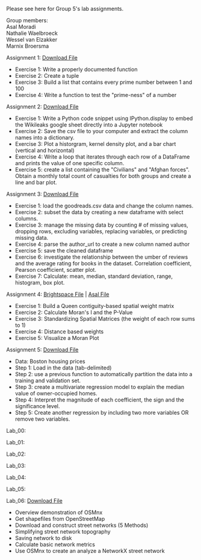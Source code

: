 Please see here for Group 5's lab assignments. 

Group members: <br>
  Asal Moradi <br>
  Nathalie Waelbroeck <br>
  Wessel van Elzakker <br>
  Marnix Broersma <br>

Assignment 1: <a href="Homework-00_FINAL.ipynb">Download File</a>
- Exercise 1: Write a properly documented function
- Exercise 2: Create a tuple
- Exercise 3: Build a list that contains every prime number between 1 and 100
- Exercise 4: Write a function to test the "prime-ness" of a number

Assignment 2: <a href="Assignment2.ipynb">Download File</a>
- Exercise 1: Write a Python code snippet using IPython.display to embed the Wikileaks google sheet directly into a Jupyter notebook
- Exercise 2: Save the csv file to your computer and extract the column names into a dictionary.
- Exercise 3: Plot a historgram, kernel density plot, and a bar chart (vertical and horizontal)
- Exercise 4: Write a loop that iterates through each row of a DataFrame and prints the value of one specific column.
- Exercise 5: create a list containing the "Civilians" and "Afghan forces". Obtain a monthly total count of casualties for both groups and create a line and bar plot. 

Assignment 3: <a href="Assignment 3_NW.ipynb">Download File</a>
- Exercise 1: load the goodreads.csv data and change the column names.
- Exercise 2: subset the data by creating a new dataframe with select columns.
- Exercise 3: manage the missing data by counting # of missing values, dropping rows, excluding variables, replacing variables, or predicting missing data.
- Exercise 4: parse the author_url to create a new column named author
- Exercise 5: save the cleaned dataframe
- Exercise 6: investigate the relationship between the umber of reviews and the average rating for books in the dataset. Correlation coefficient, Pearson coefficient, scatter plot. 
- Exercise 7: Calculate: mean, median, standard deviation, range, histogram, box plot. 

Assignment 4: <a href="hw-04_Group5 Final.ipynb">Brightspace File</a> | <a href="Group5-hw-04.ipynb">Asal File</a>
- Exercise 1: Build a Queen contiguity-based spatial weight matrix
- Exercise 2: Calculate Moran's I and the P-Value
- Exercise 3: Standardizing Spatial Matrices (the weight of each row sums to 1)
- Exercise 4: Distance based weights
- Exercise 5: Visualize a Moran Plot

Assignment 5: <a href="Assingment 5.ipynb">Download File</a>
- Data: Boston housing prices
- Step 1: Load in the data (tab-delimited)
- Step 2: use a previous function to automatically partition the data into a training and validation set.
- Step 3: create a multivariate regression model to explain the median value of owner-occupied homes.
- Step 4: Interpret the magnitude of each coefficient, the sign and the significance level.
- Step 5: Create another regression by including two more variables OR remove two variables. 

Lab_00: 

Lab_01: 

Lab_02: 

Lab_03: 

Lab_04: 

Lab_05: 

Lab_06: <a href="lab-06-Networks.ipynb">Download File</a>
- Overview demonstration of OSMnx
- Get shapefiles from OpenStreetMap
- Download and construct street networks (5 Methods)
- Simplifying street network topography
- Saving network to disk
- Calculate basic network metrics
- Use OSMnx to create an analyze a NetworkX street network
